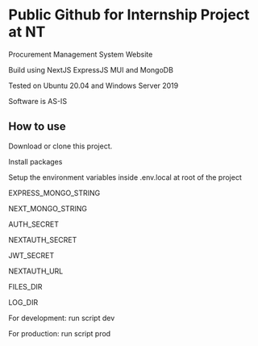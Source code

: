 # Public Github for Internship Project at NT

Procurement Management System Website

Build using NextJS ExpressJS MUI and MongoDB

Tested on Ubuntu 20.04 and Windows Server 2019

Software is AS-IS

## How to use

Download or clone this project.

Install packages

Setup the environment variables inside .env.local at root of the project

EXPRESS_MONGO_STRING

NEXT_MONGO_STRING

AUTH_SECRET

NEXTAUTH_SECRET

JWT_SECRET

NEXTAUTH_URL

FILES_DIR

LOG_DIR


For development: run script dev

For production: run script prod
